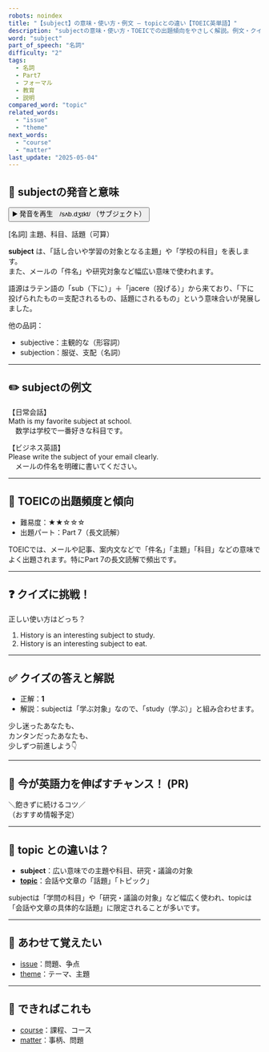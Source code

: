 ```yaml
---
robots: noindex
title: "【subject】の意味・使い方・例文 ― topicとの違い【TOEIC英単語】"
description: "subjectの意味・使い方・TOEICでの出題傾向をやさしく解説。例文・クイズ付きでtopicとの違いもわかりやすく学べます。"
word: "subject"
part_of_speech: "名詞"
difficulty: "2"
tags:
  - 名詞
  - Part7
  - フォーマル
  - 教育
  - 説明
compared_word: "topic"
related_words:
  - "issue"
  - "theme"
next_words:
  - "course"
  - "matter"
last_update: "2025-05-04"
---
```


## 🔰 subjectの発音と意味

<button class="play-audio" onclick="playTTS('subject')">
  <span class="play-audio-main">
    ▶️ 発音を再生　/sʌb.dʒɪkt/
  </span>
  <span class="play-audio-sub">
    （サブジェクト）
  </span>
</button>

[名詞] 主題、科目、話題（可算）

**subject** は、「話し合いや学習の対象となる主題」や「学校の科目」を表します。  
また、メールの「件名」や研究対象など幅広い意味で使われます。

語源はラテン語の「sub（下に）」＋「jacere（投げる）」から来ており、「下に投げられたもの＝支配されるもの、話題にされるもの」という意味合いが発展しました。

他の品詞：  
- subjective：主観的な（形容詞）
- subjection：服従、支配（名詞）

---

## ✏️ subjectの例文

【日常会話】  
Math is my favorite subject at school.  
　数学は学校で一番好きな科目です。

【ビジネス英語】  
Please write the subject of your email clearly.  
　メールの件名を明確に書いてください。

---

## 🎯 TOEICの出題頻度と傾向

- 難易度：★★☆☆☆
- 出題パート：Part 7（長文読解）

TOEICでは、メールや記事、案内文などで「件名」「主題」「科目」などの意味でよく出題されます。特にPart 7の長文読解で頻出です。

---

## ❓ クイズに挑戦！

正しい使い方はどっち？

1. History is an interesting subject to study.  
2. History is an interesting subject to eat.

---

## ✅ クイズの答えと解説

- 正解：**1**
- 解説：subjectは「学ぶ対象」なので、「study（学ぶ）」と組み合わせます。

少し迷ったあなたも、  
カンタンだったあなたも、  
少しずつ前進しよう👇️

---

## 🚀 今が英語力を伸ばすチャンス！ (PR)

<div class="info-center">
＼飽きずに続けるコツ／<br>  
（おすすめ情報予定）
</div>

---

## 🤔  topic との違いは？

- **subject**：広い意味での主題や科目、研究・議論の対象
- **[topic](/word/topic)**：会話や文章の「話題」「トピック」

subjectは「学問の科目」や「研究・議論の対象」など幅広く使われ、topicは「会話や文章の具体的な話題」に限定されることが多いです。

---

## 🧩 あわせて覚えたい

- [issue](/word/issue)：問題、争点
- [theme](/word/theme)：テーマ、主題

---

## 📖 できればこれも

- [course](/word/course)：課程、コース
- [matter](/word/matter)：事柄、問題

<!-- cvid: aid05_bid27 -->

